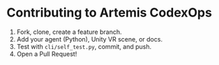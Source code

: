 # Contributing to Artemis CodexOps

1. Fork, clone, create a feature branch.
2. Add your agent (Python), Unity VR scene, or docs.
3. Test with `cli/self_test.py`, commit, and push.
4. Open a Pull Request!
